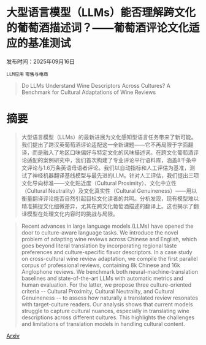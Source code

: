 # 大型语言模型（LLMs）能否理解跨文化的葡萄酒描述词？——葡萄酒评论文化适应的基准测试

发布时间：2025年09月16日

`LLM应用` `零售与电商`

> Do LLMs Understand Wine Descriptors Across Cultures? A Benchmark for Cultural Adaptations of Wine Reviews

# 摘要

> 大型语言模型（LLMs）的最新进展为文化感知型语言任务带来了新可能。我们提出了跨汉英葡萄酒评论适配这一全新课题——它不再局限于字面翻译，而是融入了地区口味偏好与特定文化的风味描述词。在跨文化葡萄酒评论适配的案例研究中，我们首次构建了专业评论平行语料库，涵盖8千条中文评论与1.6万条英语母语者评论。我们以自动指标和人工评估为基准，测试了神经机器翻译基线模型与最先进的LLM。针对人工评估，我们提出三项文化导向标准——文化贴近度（Cultural Proximity）、文化中立性（Cultural Neutrality）及文化真实性（Cultural Genuineness）——用以衡量翻译评论能否自然引起目标文化读者的共鸣。分析发现，现有模型难以精准捕捉文化细微差异，尤其在跨文化葡萄酒描述的翻译上。这也揭示了翻译模型在处理文化内容时的挑战与局限。

> Recent advances in large language models (LLMs) have opened the door to culture-aware language tasks. We introduce the novel problem of adapting wine reviews across Chinese and English, which goes beyond literal translation by incorporating regional taste preferences and culture-specific flavor descriptors. In a case study on cross-cultural wine review adaptation, we compile the first parallel corpus of professional reviews, containing 8k Chinese and 16k Anglophone reviews. We benchmark both neural-machine-translation baselines and state-of-the-art LLMs with automatic metrics and human evaluation. For the latter, we propose three culture-oriented criteria -- Cultural Proximity, Cultural Neutrality, and Cultural Genuineness -- to assess how naturally a translated review resonates with target-culture readers. Our analysis shows that current models struggle to capture cultural nuances, especially in translating wine descriptions across different cultures. This highlights the challenges and limitations of translation models in handling cultural content.

[Arxiv](https://arxiv.org/abs/2509.12961)
